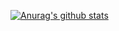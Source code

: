 [![Anurag's github stats](https://github-readme-stats.vercel.app/api?username=uh-zz)](https://github.com/anuraghazra/github-readme-stats)

<!--
**uh-zz/uh-zz** is a ✨ _special_ ✨ repository because its `README.md` (this file) appears on your GitHub profile.

Here are some ideas to get you started:

- 🔭 I’m currently working on ...
- 🌱 I’m currently learning ...
- 👯 I’m looking to collaborate on ...
- 🤔 I’m looking for help with ...
- 💬 Ask me about ...
- 📫 How to reach me: ...
- 😄 Pronouns: ...
- ⚡ Fun fact: ...
-->
